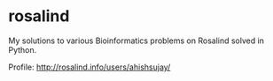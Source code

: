 # rosalind
My solutions to various Bioinformatics problems on Rosalind solved in Python.

Profile: http://rosalind.info/users/ahishsujay/
